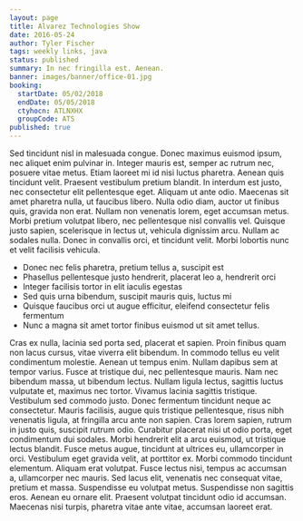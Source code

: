 ```yaml
---
layout: page
title: Alvarez Technologies Show
date: 2016-05-24
author: Tyler Fischer
tags: weekly links, java
status: published
summary: In nec fringilla est. Aenean.
banner: images/banner/office-01.jpg
booking:
  startDate: 05/02/2018
  endDate: 05/05/2018
  ctyhocn: ATLNXHX
  groupCode: ATS
published: true
---
```

Sed tincidunt nisl in malesuada congue. Donec maximus euismod ipsum, nec aliquet enim pulvinar in. Integer mauris est, semper ac rutrum nec, posuere vitae metus. Etiam laoreet mi id nisi luctus pharetra. Aenean quis tincidunt velit. Praesent vestibulum pretium blandit. In interdum est justo, nec consectetur elit pellentesque eget. Aliquam ut ante odio. Maecenas sit amet pharetra nulla, ut faucibus libero. Nulla odio diam, auctor ut finibus quis, gravida non erat. Nullam non venenatis lorem, eget accumsan metus. Morbi pretium volutpat libero, nec pellentesque nisl convallis vel. Quisque justo sapien, scelerisque in lectus ut, vehicula dignissim arcu. Nullam ac sodales nulla. Donec in convallis orci, et tincidunt velit. Morbi lobortis nunc et velit facilisis vehicula.

* Donec nec felis pharetra, pretium tellus a, suscipit est
* Phasellus pellentesque justo hendrerit, placerat leo a, hendrerit orci
* Integer facilisis tortor in elit iaculis egestas
* Sed quis urna bibendum, suscipit mauris quis, luctus mi
* Quisque faucibus orci ut augue efficitur, eleifend consectetur felis fermentum
* Nunc a magna sit amet tortor finibus euismod ut sit amet tellus.

Cras ex nulla, lacinia sed porta sed, placerat et sapien. Proin finibus quam non lacus cursus, vitae viverra elit bibendum. In commodo tellus eu velit condimentum molestie. Aenean ut tempus enim. Nullam dapibus sem at tempor varius. Fusce at tristique dui, nec pellentesque mauris. Nam nec bibendum massa, ut bibendum lectus. Nullam ligula lectus, sagittis luctus vulputate et, maximus nec tortor. Vivamus lacinia sagittis tristique. Vestibulum sed commodo justo. Donec fermentum tincidunt neque ac consectetur. Mauris facilisis, augue quis tristique pellentesque, risus nibh venenatis ligula, at fringilla arcu ante non sapien. Cras lorem sapien, rutrum in justo quis, suscipit rutrum odio.
Curabitur placerat nisi ut odio porta, eget condimentum dui sodales. Morbi hendrerit elit a arcu euismod, ut tristique lectus blandit. Fusce metus augue, tincidunt at ultrices eu, ullamcorper in orci. Vestibulum eget gravida velit, at porttitor ex. Morbi commodo tincidunt elementum. Aliquam erat volutpat. Fusce lectus nisi, tempus ac accumsan a, ullamcorper nec mauris. Sed lacus elit, venenatis nec consequat vitae, pretium et massa. Suspendisse eu volutpat metus. Suspendisse non sagittis eros. Aenean eu ornare elit. Praesent volutpat tincidunt odio id accumsan. Maecenas nisi turpis, pharetra vitae ante vitae, accumsan laoreet erat.
